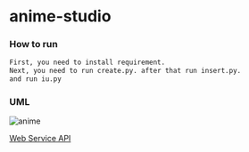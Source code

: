 # anime-studio

### How to run
```bash
First, you need to install requirement.   
Next, you need to run create.py. after that run insert.py.
and run iu.py
```

### UML
![anime](https://user-images.githubusercontent.com/71697625/165690478-2458363c-0617-4e8a-9a2d-0b63e96db5a9.png)

[Web Service API](https://github.com/Siraphop4Nene/anime-studio/wiki/Web-Service-API)
